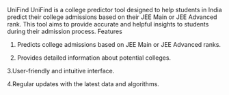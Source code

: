 UniFind
UniFind is a college predictor tool designed to help students in India predict their college admissions based on their JEE Main or JEE Advanced rank. This tool aims to provide accurate and helpful insights to students during their admission process.
Features

1. Predicts college admissions based on JEE Main or JEE Advanced ranks.
   
2. Provides detailed information about potential colleges.

3.User-friendly and intuitive interface.

4.Regular updates with the latest data and algorithms.
